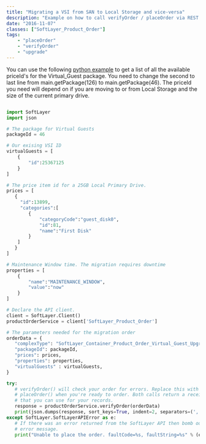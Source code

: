 ```yaml
---
title: "Migrating a VSI from SAN to Local Storage and vice-versa"
description: "Example on how to call verifyOrder / placeOrder via REST to migrate a Virtual_Guest from SAN to Local storage and vice-versa."
date: "2016-11-07"
classes: ["SoftLayer_Product_Order"]
tags:
    - "placeOrder"
    - "verifyOrder"
    - "upgrade"
---
```


You can use the following [python example](https://softlayer.github.io/python/list_packages/) to get a list of all the available priceId's for the Virtual_Guest package. You need to change the second to last line from main.getPackage(126) to main.getPackage(46). The priceId you need will depend on if you are moving to or from Local Storage and the size of the current primary drive.

```python

import SoftLayer
import json

# The package for Virtual Guests
packageId = 46

# Our exising VSI ID
virtualGuests = [
    {
        "id":25367125
    }
]

# The price item id for a 25GB Local Primary Drive.
prices = [
   {
     "id":13899,
     "categories":[
        {
            "categoryCode":"guest_disk0",
            "id":81,
            "name":"First Disk"
        }
    ]
   }
]

# Maintenance Window time. The migration requires downtime
properties = [
    {
        "name":"MAINTENANCE_WINDOW",
        "value":"now"
    }
]

# Declare the API client.
client = SoftLayer.Client()
productOrderService = client['SoftLayer_Product_Order']

# The parameters needed for the migration order
orderData = {
   "complexType": "SoftLayer_Container_Product_Order_Virtual_Guest_Upgrade",
   "packageId": packageId,
   "prices": prices,
   "properties": properties,
   "virtualGuests" : virtualGuests,
}

try:
   # verifyOrder() will check your order for errors. Replace this with a call to
   # placeOrder() when you're ready to order. Both calls return a receipt object
   # that you can use for your records.
   response = productOrderService.verifyOrder(orderData)
   print(json.dumps(response, sort_keys=True, indent=2, separators=(',', ': ')))
except SoftLayer.SoftLayerAPIError as e:
   # If there was an error returned from the SoftLayer API then bomb out with the
   # error message.
   print("Unable to place the order. faultCode=%s, faultString=%s" % (e.faultCode, e.faultString))


```
